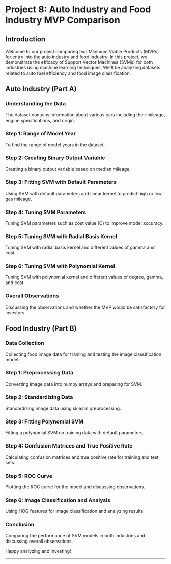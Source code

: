 # Project 8: Auto Industry and Food Industry MVP Comparison

## Introduction
Welcome to our project comparing two Minimum Viable Products (MVPs) for entry into the auto industry and food industry. In this project, we demonstrate the efficacy of Support Vector Machines (SVMs) for both industries using machine learning techniques. We'll be analyzing datasets related to auto fuel efficiency and food image classification.

## Auto Industry (Part A)

### Understanding the Data
The dataset contains information about various cars including their mileage, engine specifications, and origin.

### Step 1: Range of Model Year
To find the range of model years in the dataset.

### Step 2: Creating Binary Output Variable
Creating a binary output variable based on median mileage.

### Step 3: Fitting SVM with Default Parameters
Using SVM with default parameters and linear kernel to predict high or low gas mileage.

### Step 4: Tuning SVM Parameters
Tuning SVM parameters such as cost value (C) to improve model accuracy.

### Step 5: Tuning SVM with Radial Basis Kernel
Tuning SVM with radial basis kernel and different values of gamma and cost.

### Step 6: Tuning SVM with Polynomial Kernel
Tuning SVM with polynomial kernel and different values of degree, gamma, and cost.

### Overall Observations
Discussing the observations and whether the MVP would be satisfactory for investors.

## Food Industry (Part B)

### Data Collection
Collecting food image data for training and testing the image classification model.

### Step 1: Preprocessing Data
Converting image data into numpy arrays and preparing for SVM.

### Step 2: Standardizing Data
Standardizing image data using sklearn preprocessing.

### Step 3: Fitting Polynomial SVM
Fitting a polynomial SVM on training data with default parameters.

### Step 4: Confusion Matrices and True Positive Rate
Calculating confusion matrices and true positive rate for training and test sets.

### Step 5: ROC Curve
Plotting the ROC curve for the model and discussing observations.

### Step 6: Image Classification and Analysis
Using HOG features for image classification and analyzing results.

### Conclusion
Comparing the performance of SVM models in both industries and discussing overall observations.

Happy analyzing and investing!

---
